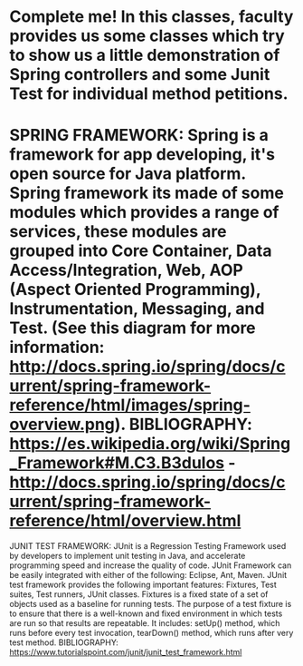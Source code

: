 Complete me!
In this classes, faculty provides us some classes which try to show us a little demonstration of Spring controllers and some Junit Test for individual method petitions.
====================================
SPRING FRAMEWORK:
	Spring is a framework for app developing, it's open source for Java platform.
	Spring framework its made of some modules which provides a range of services, these modules are grouped into Core Container, Data Access/Integration, Web, AOP (Aspect Oriented Programming), Instrumentation, Messaging, and Test.
	(See this diagram for more information: http://docs.spring.io/spring/docs/current/spring-framework-reference/html/images/spring-overview.png).
BIBLIOGRAPHY: https://es.wikipedia.org/wiki/Spring_Framework#M.C3.B3dulos - http://docs.spring.io/spring/docs/current/spring-framework-reference/html/overview.html
====================================
JUNIT TEST FRAMEWORK:
	JUnit is a Regression Testing Framework used by developers to implement unit testing in Java, and accelerate programming speed and increase the quality of code. JUnit Framework can be easily integrated with either of the following: Eclipse, Ant, Maven. JUnit test framework provides the following important features: Fixtures, Test suites, Test runners, JUnit classes. Fixtures is a fixed state of a set of objects used as a baseline for running tests. The purpose of a test fixture is to ensure that there is a well-known and fixed environment in which tests are run so that results are repeatable. It includes: setUp() method, which runs before every test invocation, tearDown() method, which runs after very test method.
BIBLIOGRAPHY: https://www.tutorialspoint.com/junit/junit_test_framework.html